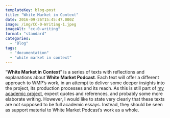 ```yaml
---
templateKey: blog-post
title: "White Market in Context"
date: 2016-09-26T15:45:47.000Z
image: /img/CC-0-Writing-1.jpeg
imageAlt: "cc-0-writing"
format: "standard"
categories:
  - "Blog"
tags:
  - "documentation"
  - "white market in context"
---
```

“**White Market in Context**” is a series of texts with reflections and explanations about **White Market Podcast**. Each text will offer a different approach to WMP’s work, in an attempt to deliver some deeper insights into the project, its production processes and its reach. As this is still part of [my academic project](/blog/2016-07-06-white-market-becomes-syndication-platform/), expect quotes and references, and probably some more elaborate writing. However, I would like to state very clearly that these texts are not supposed to be full academic essays. Instead, they should be seen as support material to White Market Podcast’s work as a whole.